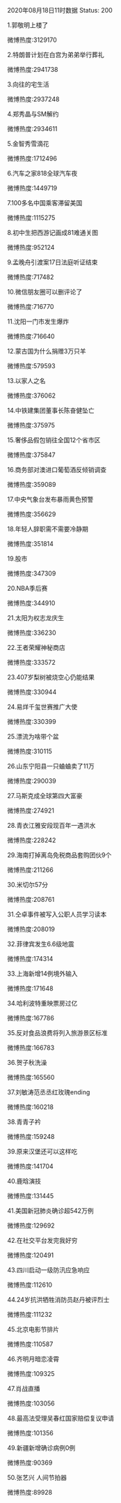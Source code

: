 2020年08月18日11时数据
Status: 200

1.郭敬明上楼了

微博热度:3129170

2.特朗普计划在白宫为弟弟举行葬礼

微博热度:2941738

3.向往的宅生活

微博热度:2937248

4.郑秀晶与SM解约

微博热度:2934611

5.金智秀雪滴花

微博热度:1712496

6.汽车之家818全球汽车夜

微博热度:1449719

7.100多名中国乘客滞留美国

微博热度:1115275

8.初中生把西游记画成81难通关图

微博热度:952124

9.孟晚舟引渡案17日法庭听证结束

微博热度:717482

10.微信朋友圈可以删评论了

微博热度:716770

11.沈阳一门市发生爆炸

微博热度:716640

12.蒙古国为什么捐赠3万只羊

微博热度:579593

13.以家人之名

微博热度:376062

14.中铁建集团董事长陈奋健坠亡

微博热度:375975

15.奢侈品假包销往全国12个省市区

微博热度:375847

16.商务部对澳进口葡萄酒反倾销调查

微博热度:359089

17.中央气象台发布暴雨黄色预警

微博热度:356629

18.年轻人辞职需不需要冷静期

微博热度:351814

19.股市

微博热度:347309

20.NBA季后赛

微博热度:344910

21.太阳为权志龙庆生

微博热度:336230

22.王者荣耀神秘商店

微博热度:333572

23.407岁梨树被烧空心仍能结果

微博热度:330944

24.易烊千玺世赛推广大使

微博热度:330399

25.漂流为啥带个盆

微博热度:310115

26.山东宁阳县一只蛐蛐卖了11万

微博热度:290039

27.马斯克成全球第四大富豪

微博热度:274921

28.青衣江雅安段现百年一遇洪水

微博热度:228242

29.海南打掉离岛免税商品套购团伙9个

微博热度:211266

30.米切尔57分

微博热度:208761

31.仝卓事件被写入公职人员学习读本

微博热度:208019

32.菲律宾发生6.6级地震

微博热度:174314

33.上海新增14例境外输入

微博热度:171648

34.哈利波特重映票房过亿

微博热度:167786

35.反对食品浪费将列入旅游景区标准

微博热度:166783

36.贺子秋洗澡

微博热度:165560

37.刘敏涛范丞丞红玫瑰ending

微博热度:160218

38.青青子衿

微博热度:159248

39.原来汉堡还可以这样吃

微博热度:141704

40.鹿晗演技

微博热度:131445

41.美国新冠肺炎确诊超542万例

微博热度:129692

42.在社交平台发完我好穷

微博热度:120491

43.四川启动一级防汛应急响应

微博热度:112610

44.24岁抗洪牺牲消防员赵丹被评烈士

微博热度:111232

45.北京电影节排片

微博热度:110587

46.齐明月暗恋凌霄

微博热度:109325

47.肖战直播

微博热度:103056

48.最高法受理吴春红国家赔偿复议申请

微博热度:101356

49.新疆新增确诊病例0例

微博热度:90369

50.张艺兴 人间节拍器

微博热度:89928

